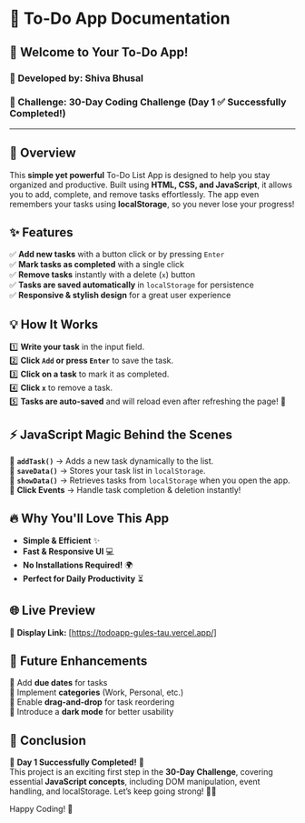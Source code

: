 # 📝 To-Do App Documentation

## 🚀 Welcome to Your To-Do App!
### 🌟 Developed by: **Shiva Bhusal**
### 🎯 Challenge: **30-Day Coding Challenge** (Day 1 ✅ Successfully Completed!)

---

## 🌟 Overview
This **simple yet powerful** To-Do List App is designed to help you stay organized and productive. Built using **HTML, CSS, and JavaScript**, it allows you to add, complete, and remove tasks effortlessly. The app even remembers your tasks using **localStorage**, so you never lose your progress!

## ✨ Features
✅ **Add new tasks** with a button click or by pressing `Enter`  
✅ **Mark tasks as completed** with a single click  
✅ **Remove tasks** instantly with a delete (`x`) button  
✅ **Tasks are saved automatically** in `localStorage` for persistence  
✅ **Responsive & stylish design** for a great user experience  

## 💡 How It Works
1️⃣ **Write your task** in the input field.  
2️⃣ **Click `Add` or press `Enter`** to save the task.  
3️⃣ **Click on a task** to mark it as completed.  
4️⃣ **Click `x`** to remove a task.  
5️⃣ **Tasks are auto-saved** and will reload even after refreshing the page! 🎉

## ⚡ JavaScript Magic Behind the Scenes
🚀 **`addTask()`** → Adds a new task dynamically to the list.  
💾 **`saveData()`** → Stores your task list in `localStorage`.  
🔄 **`showData()`** → Retrieves tasks from `localStorage` when you open the app.  
🎯 **Click Events** → Handle task completion & deletion instantly!  

## 🔥 Why You'll Love This App
- **Simple & Efficient** ✨
- **Fast & Responsive UI** 💻
- **No Installations Required!** 🌍
- **Perfect for Daily Productivity** ⏳

## 🌐 Live Preview
🔗 **Display Link:** [https://todoapp-gules-tau.vercel.app/]  

## 🔮 Future Enhancements
🚀 Add **due dates** for tasks  
🚀 Implement **categories** (Work, Personal, etc.)  
🚀 Enable **drag-and-drop** for task reordering  
🚀 Introduce a **dark mode** for better usability  

## 🎉 Conclusion
🌟 **Day 1 Successfully Completed!** 🌟  
This project is an exciting first step in the **30-Day Challenge**, covering essential **JavaScript concepts**, including DOM manipulation, event handling, and localStorage. Let’s keep going strong! 💪🔥

Happy Coding! 🚀
